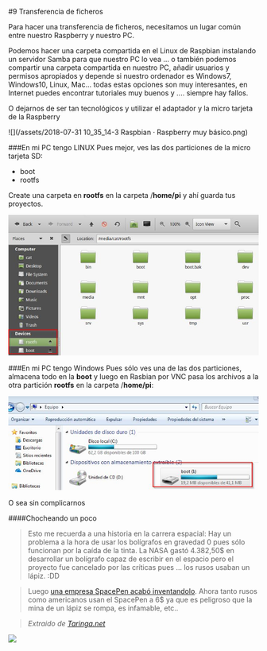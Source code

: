 #9 Transferencia de ficheros

Para hacer una transferencia de ficheros, necesitamos un lugar común entre nuestro Raspberry y nuestro PC.

Podemos hacer una carpeta compartida en el Linux de Raspbian instalando un servidor Samba para que nuestro PC lo vea ... o también podemos compartir una carpeta compartida en nuestro PC, añadir usuarios y permisos apropiados y depende si nuestro ordenador es Windows7, Windows10, Linux, Mac... todas estas opciones son muy interesantes, en Internet puedes encontrar tutoriales muy buenos y .... siempre hay fallos.

O dejarnos de ser tan tecnológicos y utilizar el adaptador y la micro tarjeta de la Raspberry

![](/assets/2018-07-31 10_35_14-3 Raspbian · Raspberry muy básico.png)


###En mi PC tengo LINUX
Pues mejor, ves las dos particiones de la micro tarjeta SD:
* boot
* rootfs

Create una carpeta en **rootfs** en la carpeta /**home/pi** y ahí guarda tus proyectos.

![](/assets/rootfs.jpg)

###En mi PC tengo Windows
Pues sólo ves una de las dos particiones, almacena todo en la **boot** y luego en Rasbian por VNC pasa los archivos a la otra partición **rootfs** en la carpeta /**home/pi**:

![](/assets/boot.jpg)

O sea sin complicarnos

####Chocheando un poco

>Esto me recuerda a una historia en la carrera espacial: Hay un problema a la hora de usar los bolígrafos en gravedad 0 pues sólo funcionan por la caída de la tinta. La NASA gastó 4.382,50$ en desarrollar un bolígrafo capaz de escribir en el espacio pero el proyecto fue cancelado por las críticas pues ... los rusos usaban un lápiz. :DD

>Luego [una empresa SpacePen acabó inventandolo](https://es.wikipedia.org/wiki/Space_Pen). Ahora tanto rusos como americanos usan el SpacePen a 6$ ya que es peligroso que la mina de un lápiz se rompa, es infamable, etc.. 

>_Extraido de [Taringa.net](https://www.taringa.net/posts/info/12704492/Desmintiendo-el-mito-de-la-lapicera-Yankee-y-el-lapiz-Ruso.html)_

![](https://ugc.kn3.net/i/origin/http://1.bp.blogspot.com/-jZV23R0Bs9E/TirUPUok6LI/AAAAAAAAAbk/o4aOlQzE_PI/s400/astronauta.jpg)

